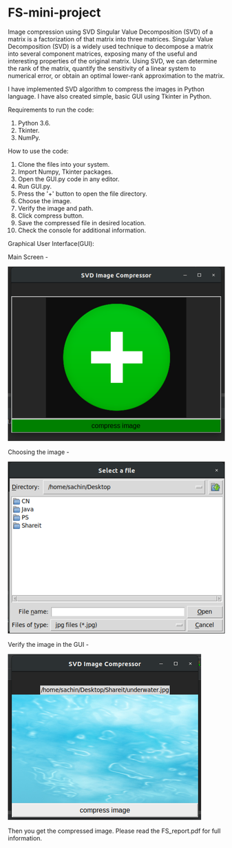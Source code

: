 # FS-mini-project
Image compression using SVD
Singular Value Decomposition (SVD) of a matrix is a factorization of that matrix into three matrices. Singular Value Decomposition (SVD) is a widely used technique to decompose a matrix into several component matrices, exposing many of the useful and interesting properties of the original matrix. Using SVD, we can determine the rank of the matrix, quantify the sensitivity of a linear system to numerical error, or obtain an optimal lower-rank approximation to the matrix.

I have implemented SVD algorithm to compress the images in Python language. I have also created simple, basic GUI using Tkinter in Python.

Requirements to run the code:
1. Python 3.6. 
2. Tkinter.
3. NumPy.

How to use the code:
1. Clone the files into your system.
2. Import Numpy, Tkinter packages.
3. Open the GUI.py code in any editor.
4. Run GUI.py.
5. Press the '+' button to open the file directory.
6. Choose the image. 
7. Verify the image and path.
8. Click compress button.
9. Save the compressed file in desired location.
10. Check the console for additional information.

Graphical User Interface(GUI):

Main Screen -

![](Snapshots/mainscreen.png)

Choosing the image -

![](Snapshots/Filedir.png)

Verify the image in the GUI -

![](Snapshots/verifyimg.png)

Then you get the compressed image. 
Please read the FS_report.pdf for full information.
